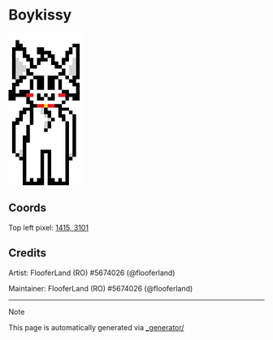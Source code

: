 # Boykissy

<img src="././boykissy.png" height="300px" style="image-rendering: pixelated;" />

## Coords

Top left pixel: [1415, 3101](https://wplace.live/?lat=46.182690758083275&lng=21.34256802802733&zoom=15.887549562458203)

## Credits

Artist: FlooferLand (RO) #5674026 (@flooferland)

Maintainer: FlooferLand (RO) #5674026 (@flooferland)

---

> [!NOTE]
> This page is automatically generated via [_generator/](../_generator)